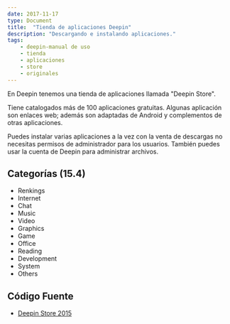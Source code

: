 ```yaml
---
date: 2017-11-17
type: Document
title:  "Tienda de aplicaciones Deepin"
description: "Descargando e instalando aplicaciones."
tags:
    - deepin-manual de uso
    - tienda
    - aplicaciones
    - store
    - originales
---
```


En Deepin tenemos una tienda de aplicaciones llamada "Deepin Store".

Tiene catalogados más de 100 aplicaciones gratuitas. Algunas aplicación son enlaces web; además son adaptadas de Android y complementos de otras aplicaciones.

Puedes instalar varias aplicaciones a la vez con la venta de descargas no necesitas permisos de administrador para los usuarios. También puedes usar la cuenta de Deepin para administrar archivos.

## Categorías (15.4)

* Renkings
* Internet
* Chat
* Music
* Video
* Graphics
* Game
* Office
* Reading
* Development
* System
* Others

## Código Fuente
* [Deepin Store 2015](https://github.com/linuxdeepin/deepin-store)
